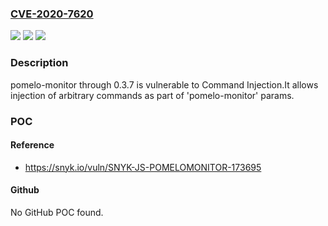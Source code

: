 ### [CVE-2020-7620](https://cve.mitre.org/cgi-bin/cvename.cgi?name=CVE-2020-7620)
![](https://img.shields.io/static/v1?label=Product&message=pomelo-monitor&color=blue)
![](https://img.shields.io/static/v1?label=Version&message=n%2Fa&color=blue)
![](https://img.shields.io/static/v1?label=Vulnerability&message=Command%20Injection&color=brighgreen)

### Description

pomelo-monitor through 0.3.7 is vulnerable to Command Injection.It allows injection of arbitrary commands as part of 'pomelo-monitor' params.

### POC

#### Reference
- https://snyk.io/vuln/SNYK-JS-POMELOMONITOR-173695

#### Github
No GitHub POC found.

